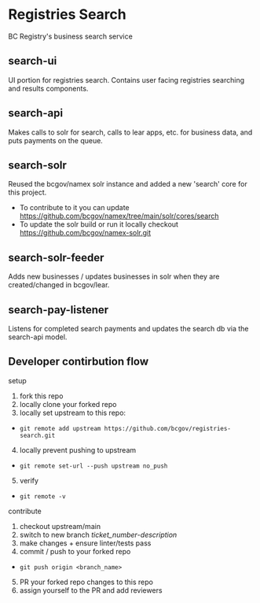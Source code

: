 # Registries Search
BC Registry's business search service
## search-ui
UI portion for registries search. Contains user facing registries searching and results components.
## search-api
Makes calls to solr for search, calls to lear apps, etc. for business data, and puts payments on the queue.
## search-solr
Reused the bcgov/namex solr instance and added a new 'search' core for this project.
- To contribute to it you can update https://github.com/bcgov/namex/tree/main/solr/cores/search
- To update the solr build or run it locally checkout https://github.com/bcgov/namex-solr.git
## search-solr-feeder
Adds new businesses / updates businesses in solr when they are created/changed in bcgov/lear.
## search-pay-listener
Listens for completed search payments and updates the search db via the search-api model.
## Developer contirbution flow
setup
1. fork this repo
2. locally clone your forked repo
3. locally set upstream to this repo: 
- `git remote add upstream https://github.com/bcgov/registries-search.git`
4. locally prevent pushing to upstream
- `git remote set-url --push upstream no_push`
5. verify
- `git remote -v`

contribute
1. checkout upstream/main
2. switch to new branch *ticket_number*-*description*
3. make changes + ensure linter/tests pass
4. commit / push to your forked repo
- `git push origin <branch_name>`
5. PR your forked repo changes to this repo
6. assign yourself to the PR and add reviewers
